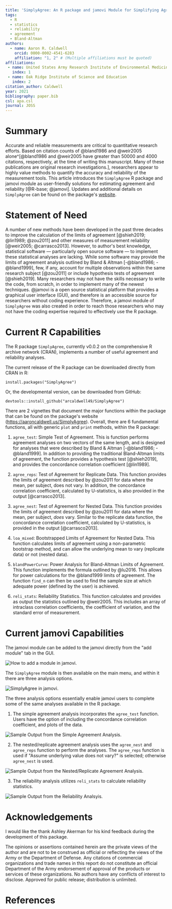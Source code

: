 ```yaml
---
title: 'SimplyAgree: An R package and jamovi Module for Simplifying Agreement and Reliability Analyses'
tags:
  - R
  - statistics
  - reliability
  - agreement
  - Bland-Altman
authors:
  - name: Aaron R. Caldwell
    orcid: 0000-0002-4541-6283
    affiliation: "1, 2" # (Multiple affiliations must be quoted)
affiliations:
 - name: United States Army Research Institute of Environmental Medicine
   index: 1
 - name: Oak Ridge Institute of Science and Education
   index: 2
citation_author: Caldwell
year: 2021
bibliography: paper.bib
csl: apa.csl
journal: JOSS
---
```


# Summary

Accurate and reliable measurements are critical to quantitative research efforts. Based on citation counts of @bland1986 and @weir2005 alone^[@bland1986 and @weir2005 have greater than 50000 and 4000 citations, respectively, at the time of writing this manuscript. Many of these publications are original research investigations.], researchers appear to highly value methods to quantify the accuracy and reliability of the measurement tools. This article introduces the `SimplyAgree` R package and jamovi module as user-friendly solutions for estimating agreement and reliability [@R-base; @jamovi]. Updates and additional details on `SimplyAgree` can be found on the package's [website](https://aaroncaldwell.us/SimplyAgree).

# Statement of Need

A number of new methods have been developed in the past three decades to improve the calculation of the limits of agreement [@shieh2019;  @lin1989; @zou2011] and other measures of measurement reliability [@weir2005; @carrasco2013]. However, to author's best knowledge, statistical software &mdash; particularly open source software &mdash; to implement these statistical analyses are lacking. While some software may provide the limits of agreement analysis outlined by Bland & Altman [-@bland1986; -@bland1999], few, if any, account for multiple observations within the same research subject [@zou2011] or include hypothesis tests of agreement [@shieh2019]. Many researchers may not have the skills necessary to write the code, from scratch, in order to implement many of the newest techniques. @jamovi is a open source statistical platform that provides a graphical user interface (GUI), and therefore is an accessible source for researchers without coding experience. Therefore, a jamovi module of `SimplyAgree` was also created in order to reach those researchers who may not have the coding expertise required to effectively use the R package.

# Current R Capabilities

The R package `SimplyAgree`, currently v0.0.2 on the comprehensive R archive network (CRAN), implements a number of useful agreement and reliability analyses.

The current release of the R package can be downloaded directly from CRAN in R:

```
install.packages("SimplyAgree")
```

Or, the developmental version, can be downloaded from GitHub:

```
devtools::install_github("arcaldwell49/SimplyAgree")
```
There are 2 vignettes that document the major functions within the package that can be found on the package's website (https://aaroncaldwell.us/SimplyAgree). Overall, there are 6 fundamental functions, all with generic `plot` and `print` methods, within the R package:

1. `agree_test`: Simple Test of Agreement. This is function performs agreement analyses on two vectors of the same length, and is designed for analyses that were described by Bland & Altman [-@bland1986; -@bland1999]. In addition to providing the traditional Bland-Altman limits of agreement, the function provides a hypothesis test [@shieh2019], and provides the concordance correlation coefficient [@lin1989].

2. `agree_reps`: Test of Agreement for Replicate Data. This function provides the limits of agreement described by @zou2011 for data where the mean, per subject, does not vary. In addition, the concordance correlation coefficient, calculated by U-statistics, is also provided in the output [@carrasco2013].

3. `agree_nest`: Test of Agreement for Nested Data. This function provides the limits of agreement described by @zou2011 for data where the mean, per subject, *does* vary. Similar to the replicate data function, the concordance correlation coefficient, calculated by U-statistics, is provided in the output [@carrasco2013].

4. `loa_mixed`: Bootstrapped Limits of Agreement for Nested Data. This function calculates limits of agreement using a non-parametric bootstrap method, and can allow the underlying mean to vary (replicate data) or not (nested data).

5. `blandPowerCurve`: Power Analysis for Bland-Altman Limits of Agreement. This function implements the formula outlined by @lu2016. This allows for power calculations for the @bland1999 limits of agreement. The function `find_n` can then be used to find the sample size at which adequate power (defined by the user) is achieved.

6. `reli_stats`: Reliability Statistics. This function calculates and provides as output the statistics outlined by @weir2005. This includes an array of intraclass correlation coefficients, the coefficient of variation, and the standard error of measurement.


# Current jamovi Capabilities

The jamovi module can be added to the jamovi directly from the "add module" tab in the GUI.

![How to add a module in jamovi.](module_button.PNG)

The `SimplyAgree` module is then available on the main menu, and within it there are three analysis options.

![SimplyAgree in jamovi.](simplyagree_button.PNG)

The three analysis options essentially enable jamovi users to complete some of the same analyses available in the R package.

1. The simple agreement analysis incorporates the `agree_test` function. Users have the option of including the concordance correlation coefficient, and plots of the data.

![Sample Output from the Simple Agreement Analysis.](simple_agreement.PNG)

2. The nested/replicate agreement analysis uses the `agree_nest` and `agree_reps` function to perform the analyses. The `agree_reps` function is used if "Assume underlying value does not vary?" is selected; otherwise `agree_nest` is used.

![Sample Output from the Nested/Replicate Agreement Analysis.](nested_agreement.PNG)


3. The reliability analysis utilizes `reli_stats` to calculate reliability statistics.

![Sample Output from the Reliability Analsyis.](reliability.PNG)


# Acknowledgements

I would like the thank Ashley Akerman for his kind feedback during the development of this package. 

The opinions or assertions contained herein are the private views of the author and are not to be construed as official or reflecting the views of the Army or the Department of Defense. Any citations of commercial organizations and trade names in this report do not constitute an official Department of the Army endorsement of approval of the products or services of these organizations. No authors have any conflicts of interest to disclose. Approved for public release; distribution is unlimited.

# References
